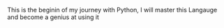This is the beginin of my journey with Python, I will master this Langauge and become a genius at using it
